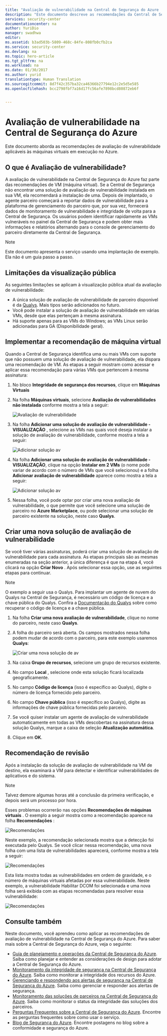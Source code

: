 ```yaml
---
title: "Avaliação de vulnerabilidade na Central de Segurança do Azure | Microsoft Docs"
description: "Este documento descreve as recomendações da Central de Segurança do Azure que ajudam a proteger suas máquinas virtuais por meio da instalação de uma solução de avaliação de vulnerabilidade."
services: security-center
documentationcenter: na
author: YuriDio
manager: swadhwa
editor: 
ms.assetid: b3ad503b-5809-468c-84fe-808fb0cfb2ca
ms.service: security-center
ms.devlang: na
ms.topic: hero-article
ms.tgt_pltfrm: na
ms.workload: na
ms.date: 01/30/2017
ms.author: yurid
translationtype: Human Translation
ms.sourcegitcommit: 8d7f42c357ba32ca46366b27794e12c2e5d5e585
ms.openlocfilehash: bcc2798fbf7a16d17fc56afe7898bcd80872eb6f


---
```

# <a name="vulnerability-assessment-in-azure-security-center"></a>Avaliação de vulnerabilidade na Central de Segurança do Azure
Este documento aborda as recomendações de avaliação de vulnerabilidade aplicáveis às máquinas virtuais em execução no Azure.

## <a name="what-is-vulnerability-assessment"></a>O que é Avaliação de vulnerabilidade?
A avaliação de vulnerabilidade na Central de Segurança do Azure faz parte das recomendações de VM (máquina virtual). Se a Central de Segurança não encontrar uma solução de avaliação de vulnerabilidade instalada em sua VM, ela recomendará a instalação de uma. Depois de implantado, o agente parceiro começará a reportar dados de vulnerabilidade para a plataforma de gerenciamento do parceiro que, por sua vez, fornecerá dados de monitoramento de vulnerabilidade e integridade de volta para a Central de Segurança. Os usuários podem identificar rapidamente as VMs vulneráveis no painel da Central de Segurança e podem obter mais informações e relatórios alternando para o console de gerenciamento do parceiro diretamente da Central de Segurança.

> [!NOTE]
> Este documento apresenta o serviço usando uma implantação de exemplo. Ela não é um guia passo a passo.
>
>

## <a name="public-preview-limitations"></a>Limitações da visualização pública
As seguintes limitações se aplicam à visualização pública atual da avaliação de vulnerabilidade:

* A única solução de avaliação de vulnerabilidade de parceiro disponível é da [Qualys](https://www.qualys.com/lp/azure). Mais tipos serão adicionados no futuro.
* Você pode instalar a solução de avaliação de vulnerabilidade em várias VMs, desde que elas pertençam à mesma assinatura.
* Há suporte apenas para as VMs do Windows; as VMs Linux serão adicionadas para GA (Disponibilidade geral).

## <a name="implement-virtual-machine-recommendation"></a>Implementar a recomendação de máquina virtual
Quando a Central de Segurança identifica uma ou mais VMs com suporte que não possuem uma solução de avaliação de vulnerabilidade, ela dispara uma recomendação de VM. As etapas a seguir mostram como acessar e aplicar essa recomendação para várias VMs que pertencem à mesma assinatura:

1. No bloco **Integridade de segurança dos recursos**, clique em **Máquinas Virtuais**
2. Na folha **Máquinas virtuais**, selecione **Avaliação de vulnerabilidades não instalada** conforme mostra a tela a seguir:

    ![Avaliação de vulnerabilidade](./media/security-center-vulnerability-assessment-recommendations/security-center-vulnerability-assessment-fig1.png)
3. Na folha **Adicionar uma solução de avaliação de vulnerabilidade - VISUALIZAÇÃO** , selecione as VMs nas quais você deseja instalar a solução de avaliação de vulnerabilidade, conforme mostra a tela a seguir:

    ![Adicionar solução av](./media/security-center-vulnerability-assessment-recommendations/security-center-vulnerability-assessment-fig2.png)
4. Na folha **Adicionar uma solução de avaliação de vulnerabilidade - VISUALIZAÇÃO**, clique na opção **Instalar em 2 VMs** (o nome pode variar de acordo com o número de VMs que você selecionou) e a folha **Adicionar avaliação de vulnerabilidade** aparece como mostra a tela a seguir:

    ![Adicionar solução av](./media/security-center-vulnerability-assessment-recommendations/security-center-vulnerability-assessment-fig3.png)
5. Nessa folha, você pode optar por criar uma nova avaliação de vulnerabilidade, o que permite que você selecione uma solução de parceiro no **Azure Marketplace**, ou pode selecionar uma solução de parceiro existente na solução, neste caso **Qualys**.

## <a name="create-a-new-vulnerability-assessment-solution"></a>Criar uma nova solução de avaliação de vulnerabilidade
Se você tiver várias assinaturas, poderá criar uma solução de avaliação de vulnerabilidade para cada assinatura. As etapas principais são as mesmas enumeradas na seção anterior, a única diferença é que na etapa 4, você clicará na opção **Criar Novo** . Após selecionar essa opção, use as seguintes etapas para continuar.

> [!NOTE]
> O exemplo a seguir usa o Qualys. Para implantar um agente de nuvem do Qualys na Central de Segurança, é necessário um código de licença e a chave pública do Qualys. Confira a [Documentação do Qualys](https://community.qualys.com/docs/DOC-5823-deploying-qualys-cloud-agents-from-microsoft-azure-security-center) sobre como recuperar o código de licença e a chave pública.
>
>

1. Na folha **Criar uma nova avaliação de vulnerabilidade**, clique no nome do parceiro, neste caso **Qualys**.
2. A folha do parceiro será aberta. Os campos mostrados nessa folha podem mudar de acordo com o parceiro, para este exemplo usaremos **Qualys**:

    ![Criar uma nova solução de av](./media/security-center-vulnerability-assessment-recommendations/security-center-vulnerability-assessment-fig7-new2.png)
3. Na caixa **Grupo de recursos**, selecione um grupo de recursos existente.
4. No campo **Local** , selecione onde esta solução ficará localizada geograficamente.
5. No campo **Código de licença** (isso é específico ao Qualys), digite o número de licença fornecido pelo parceiro.
6. No campo **Chave pública** (isso é específico ao Qualys), digite as informações de chave pública fornecidas pelo parceiro.
7. Se você quiser instalar um agente de avaliação de vulnerabilidade automaticamente em todas as VMs descobertas na assinatura dessa solução Qualys, marque a caixa de seleção **Atualização automática**.
8. Clique em **OK**.

## <a name="review-recommendation"></a>Recomendação de revisão
Após a instalação da solução de avaliação de vulnerabilidade na VM de destino, ela examinará a VM para detectar e identificar vulnerabilidades de aplicativos e do sistema.

> [!NOTE]
> Talvez demore algumas horas até a conclusão da primeira verificação, e depois será um processo por hora.
>
>

Esses problemas ocorrerão nas opções **Recomendações de máquinas virtuais** . O exemplo a seguir mostra como a recomendação aparece na folha **Recomendações** :

![Recomendações](./media/security-center-vulnerability-assessment-recommendations/security-center-vulnerability-assessment-fig4.png)

Neste exemplo, a recomendação selecionada mostra que a detecção foi executada pelo Qualys. Se você clicar nessa recomendação, uma nova folha com uma lista de vulnerabilidades aparecerá, conforme mostra a tela a seguir:

![Recomendações](./media/security-center-vulnerability-assessment-recommendations/security-center-vulnerability-assessment-fig5.png)

Esta lista mostra todas as vulnerabilidades em ordem de gravidade, e o número de máquinas virtuais afetadas por essa vulnerabilidade. Neste exemplo, a vulnerabilidade Habilitar DCOM foi selecionada e uma nova folha será exibida com as etapas recomendadas para resolver essa vulnerabilidade:

![Recomendações](./media/security-center-vulnerability-assessment-recommendations/security-center-vulnerability-assessment-fig6.png)

## <a name="see-also"></a>Consulte também
Neste documento, você aprendeu como aplicar as recomendações de avaliação de vulnerabilidade na Central de Segurança do Azure. Para saber mais sobre a Central de Segurança do Azure, veja o seguinte:

* [Guia de planejamento e operações da Central de Segurança do Azure](security-center-planning-and-operations-guide.md). Saiba como planejar e entender as considerações de design para adotar a Central de Segurança do Azure.
* [Monitoramento da integridade de segurança na Central de Segurança do Azure](security-center-monitoring.md). Saiba como monitorar a integridade dos recursos do Azure.
* [Gerenciando e respondendo aos alertas de segurança na Central de Segurança do Azure](security-center-managing-and-responding-alerts.md). Saiba como gerenciar e responder aos alertas de segurança.
* [Monitoramento das soluções de parceiros na Central de Segurança do Azure](security-center-partner-solutions.md). Saiba como monitorar o status da integridade das soluções dos parceiros.
* [Perguntas Frequentes sobre a Central de Segurança do Azure](security-center-faq.md). Encontre as perguntas frequentes sobre como usar o serviço.
* [Blog de Segurança do Azure](http://blogs.msdn.com/b/azuresecurity/). Encontre postagens no blog sobre a conformidade e segurança do Azure.



<!--HONumber=Jan17_HO3-->


